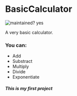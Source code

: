 # BasicCalculator
![maintained? yes](https://img.shields.io/badge/maintained%3F-yes-success)

A very basic calculator.


### You can:
- Add
- Substract
- Multiply
- Divide
- Exponentiate






##### This is my first project
